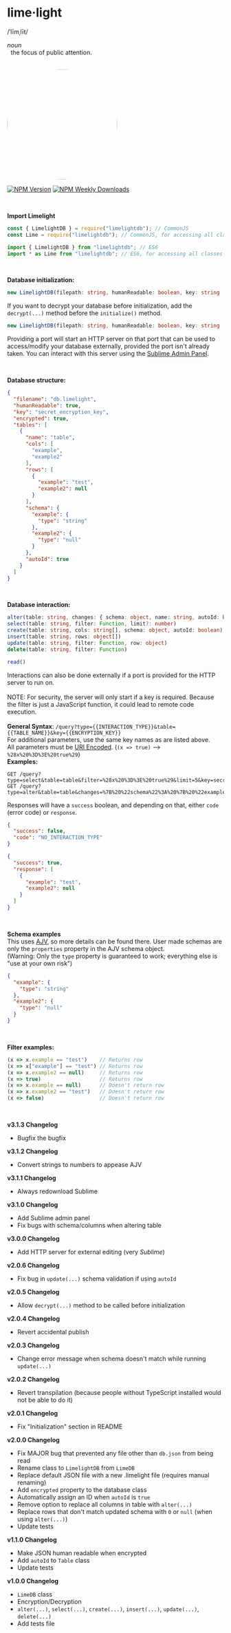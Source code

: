 [Reference]: <> (https://github.com/mysqljs/mysql)

# lime·light
/ˈlīmˌlīt/

_noun_
<br>
&nbsp;&nbsp;the focus of public attention.

<br>

<img src="assets/limelight.png" width="256" height="256" style="border-radius:50%;">

<br>

[![NPM Version](https://img.shields.io/npm/v/limelightdb.svg)](https://github.com/imaperson1060/limelight)
[![NPM Weekly Downloads](https://img.shields.io/npm/dw/limelightdb)](https://npm-stat.com/charts.html?package=limelightdb)

<br>

**Import Limelight**
```ts
const { LimelightDB } = require("limelightdb"); // CommonJS
const Lime = require("limelightdb"); // CommonJS, for accessing all classes (Lime.LimelightDB, Lime.Database, Lime.Table)

import { LimelightDB } from "limelightdb"; // ES6
import * as Lime from "limelightdb"; // ES6, for accessing all classes (Lime.LimelightDB, Lime.Database, Lime.Table)
```

<br>

**Database initialization:**
```ts
new LimelightDB(filepath: string, humanReadable: boolean, key: string | null, port?: number).initialize();
```
If you want to decrypt your database before initialization, add the `decrypt(...)` method before the `initialize()` method.
```ts
new LimelightDB(filepath: string, humanReadable: boolean, key: string | null, port?: number).decrypt(key: string).initialize();
```
Providing a port will start an HTTP server on that port that can be used to access/modify your database externally, provided the port isn't already taken. You can interact with this server using the [Sublime Admin Panel](https://sublime.imaperson.dev).

<br>

**Database structure:**
```json
{
  "filename": "db.limelight",
  "humanReadable": true,
  "key": "secret_encryption_key",
  "encrypted": true,
  "tables": [
    {
      "name": "table",
      "cols": [
        "example",
        "example2"
      ],
      "rows": [
        {
          "example": "test",
          "example2": null
        }
      ],
      "schema": {
        "example": {
          "type": "string"
        },
        "example2": {
          "type": "null"
        }
      },
      "autoId": true
    }
  ]
}
```

<br>

**Database interaction:**
```ts
alter(table: string, changes: { schema: object, name: string, autoId: boolean })
select(table: string, filter: Function, limit?: number)
create(table: string, cols: string[], schema: object, autoId: boolean)
insert(table: string, rows: object[])
update(table: string, filter: Function, row: object)
delete(table: string, filter: Function)

read()
```
Interactions can also be done externally if a port is provided for the HTTP server to run on.
<br>
<br>
NOTE: For security, the server will only start if a key is required. Because the filter is just a JavaScript function, it could lead to remote code execution.
<br>
<br>
**General Syntax**: `/query?type={{INTERACTION_TYPE}}&table={{TABLE_NAME}}&key={{ENCRYPTION_KEY}}`
<br>
For additional parameters, use the same key names as are listed above.
<br>
All parameters must be [URI Encoded](https://www.urlencoder.org/). (`(x => true)` --> `%28x%20%3D%3E%20true%29`)
<br>
**Examples:**
```
GET /query?type=select&table=table&filter=%28x%20%3D%3E%20true%29&limit=5&key=secret_encryption_key
GET /query?type=alter&table=table&changes=%7B%20%22schema%22%3A%20%7B%20%22example%22%3A%20%7B%20%22type%22%3A%20%22number%22%20%7D%20%7D%20%7D&key=secret_encryption_key
```
Responses will have a `success` boolean, and depending on that, either `code` (error code) or `response`.
```json
{
  "success": false,
  "code": "NO_INTERACTION_TYPE"
}

{
  "success": true,
  "response": [
    {
      "example": "test",
      "example2": null
    }
  ]
}
```

<br>

**Schema examples**
<br>
This uses [AJV](https://ajv.js.org), so more details can be found there. User made schemas are only the `properties` property in the AJV schema object.
<br>
(Warning: Only the `type` property is guaranteed to work; everything else is "use at your own risk")
```json
{
  "example": {
    "type": "string"
  },
  "example2": {
    "type": "null"
  }
}
```


<br>

**Filter examples:**
```ts
(x => x.example == "test")    // Returns row
(x => x["example"] == "test") // Returns row
(x => x.example2 == null)     // Returns row
(x => true)                   // Returns row
(x => x.example == null)      // Doesn't return row
(x => x.example2 == "test")   // Doesn't return row
(x => false)                  // Doesn't return row
```

<br>

**v3.1.3 Changelog**
* Bugfix the bugfix

**v3.1.2 Changelog**
* Convert strings to numbers to appease AJV

**v3.1.1 Changelog**
* Always redownload Sublime

**v3.1.0 Changelog**
* Add Sublime admin panel
* Fix bugs with schema/columns when altering table

**v3.0.0 Changelog**
* Add HTTP server for external editing (very _Sublime_)

**v2.0.6 Changelog**
* Fix bug in `update(...)` schema validation if using `autoId`

**v2.0.5 Changelog**
* Allow `decrypt(...)` method to be called before initialization

**v2.0.4 Changelog**
* Revert accidental publish

**v2.0.3 Changelog**
* Change error message when schema doesn't match while running `update(...)`

**v2.0.2 Changelog**
* Revert transpilation (because people without TypeScript installed would not be able to do it)

**v2.0.1 Changelog**
* Fix "Initialization" section in README

**v2.0.0 Changelog**
* Fix MAJOR bug that prevented any file other than `db.json` from being read
* Rename class to `LimelightDB` from `LimeDB`
* Replace default JSON file with a new .limelight file (requires manual renaming)
* Add `encrypted` property to the database class
* Automatically assign an ID when `autoId` is `true`
* Remove option to replace all columns in table with `alter(...)`
* Replace rows that don't match updated schema with `0` or `null` (when using `alter(...)`)
* Update tests

**v1.1.0 Changelog**
* Make JSON human readable when encrypted
* Add `autoId` to `Table` class
* Update tests

**v1.0.0 Changelog**
* `LimeDB` class
* Encryption/Decryption
* `alter(...)`, `select(...)`, `create(...)`, `insert(...)`, `update(...)`, `delete(...)`
* Add tests file